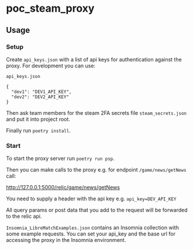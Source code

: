 # poc_steam_proxy

## Usage

### Setup

Create `api_keys.json` with a list of api keys for authentication against the proxy. For development you can use:

`api_keys.json`

```
{
  "dev1": "DEV1_API_KEY",
  "dev2": "DEV2_API_KEY"
}
```

Then ask team members for the steam 2FA secrets file `steam_secrets.json` and put it into project root.

Finally run `poetry install`.

### Start

To start the proxy server run `poetry run psp`.

Then you can make calls to the proxy e.g. for endpoint `/game/news/getNews` call:

<http://127.0.0.1:5000/relic/game/news/getNews>

You need to supply a header with the api key e.g. `api_key=DEV_API_KEY`

All query params or post data that you add to the request will be forwarded to the relic api.

`Insomnia_LibreMatchExamples.json` contains an Insomnia collection with some example requests. You can set your
api_key and the base url for accessing the proxy in the Insomnia environment.
